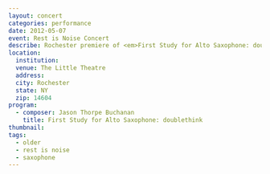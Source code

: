 ```yaml
---
layout: concert
categories: performance
date: 2012-05-07
event: Rest is Noise Concert
describe: Rochester premiere of <em>First Study for Alto Saxophone: doublethink</em> with Diane Hunger, saxophone. Rest is Noise Concert, The Little Theatre, Rochester, NY.
location:
  institution:
  venue: The Little Theatre
  address:
  city: Rochester
  state: NY
  zip: 14604
program:
  - composer: Jason Thorpe Buchanan
    title: First Study for Alto Saxophone: doublethink
thumbnail:  
tags:
  - older
  - rest is noise
  - saxophone
---
```


